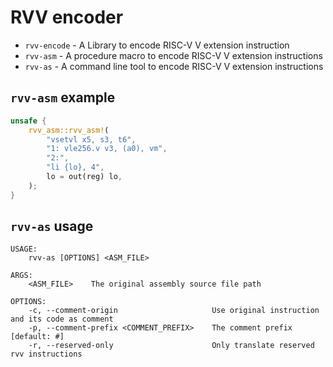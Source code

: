 
# RVV encoder
* `rvv-encode` - A Library to encode RISC-V V extension instruction
* `rvv-asm` - A procedure macro to encode RISC-V V extension instructions
* `rvv-as` - A command line tool to encode RISC-V V extension instructions


## `rvv-asm` example
```rust
unsafe {
    rvv_asm::rvv_asm!(
        "vsetvl x5, s3, t6",
        "1: vle256.v v3, (a0), vm",
        "2:",
        "li {lo}, 4",
        lo = out(reg) lo,
    );
}
```

## `rvv-as` usage
```
USAGE:
    rvv-as [OPTIONS] <ASM_FILE>

ARGS:
    <ASM_FILE>    The original assembly source file path

OPTIONS:
    -c, --comment-origin                     Use original instruction and its code as comment
    -p, --comment-prefix <COMMENT_PREFIX>    The comment prefix [default: #]
    -r, --reserved-only                      Only translate reserved rvv instructions
```
